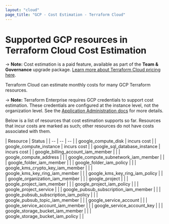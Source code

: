 ```yaml
---
layout: "cloud"
page_title: "GCP - Cost Estimation - Terraform Cloud"
---
```


# Supported GCP resources in Terraform Cloud Cost Estimation

-> **Note:** Cost estimation is a paid feature, available as part of the **Team & Governance** upgrade package. [Learn more about Terraform Cloud pricing here](https://www.hashicorp.com/products/terraform/pricing/).

Terraform Cloud can estimate monthly costs for many GCP Terraform resources.

-> **Note:** Terraform Enterprise requires GCP credentials to support cost estimation. These credentials are configured at the instance level, not the organization level. See the [Application Administration docs](/docs/enterprise/admin/integration.html) for more details.

Below is a list of resources that cost estimation supports so far. Resources that incur costs are marked as such; other resources do not have costs associated with them.

| Resource | Status |
| -- | -- | -- |
| google_compute_disk | incurs cost |
| google_compute_instance | incurs cost |
| google_sql_database_instance | incurs cost |
| google_billing_account_iam_member | |
| google_compute_address | |
| google_compute_subnetwork_iam_member | |
| google_folder_iam_member | |
| google_folder_iam_policy | |
| google_kms_crypto_key_iam_member | |
| google_kms_key_ring_iam_member | |
| google_kms_key_ring_iam_policy | |
| google_organization_iam_member | |
| google_project | |
| google_project_iam_member | |
| google_project_iam_policy | |
| google_project_service | |
| google_pubsub_subscription_iam_member | |
| google_pubsub_subscription_iam_policy | |
| google_pubsub_topic_iam_member | |
| google_service_account | |
| google_service_account_iam_member | |
| google_service_account_key | |
| google_storage_bucket_iam_member | |
| google_storage_bucket_iam_policy | |